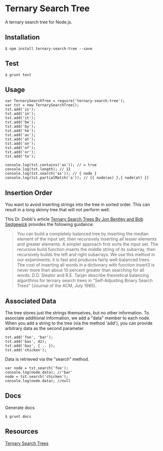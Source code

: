# Ternary Search Tree

A ternary search tree for Node.js.

## Installation
```shell
$ npm install ternary-search-tree --save
```

## Test
```shell
$ grunt test
```

## Usage
```
var TernarySearchTree = require('ternary-search-tree');
var tst = new TernarySearchTree();
tst.add('is');
tst.add('in');
tst.add('it');
tst.add('be');
tst.add('by');
tst.add('he');
tst.add('as');
tst.add('at');
tst.add('on');
tst.add('of');
tst.add('or');
tst.add('to');

console.log(tst.contains('as')); // = true
console.log(tst.length); // 12
console.log(tst.search('as')); // { node }
console.log(tst.partialMatch('a')); // [{ node(as) },{ node(at) }]
```

## Insertion Order

You want to avoid inserting strings into the tree in sorted order.
This can result in a long skinny tree that will not perform well.

This Dr. Dobb's article [Ternary Search Trees By Jon Bentley and Bob Sedgewick](http://www.drdobbs.com/database/ternary-search-trees/184410528?pgno=1)
provides the following guidance:

> You can build a completely balanced tree by inserting the median element of the input set, then recursively inserting all lesser elements and greater elements.
> A simpler approach first sorts the input set.
> The recursive build function inserts the middle string of its subarray, then recursively builds the left and right subarrays.
> We use this method in our experiments; it is fast and produces fairly well-balanced trees.
> The cost of inserting all words in a dictionary with function insert3 is never more than about 10 percent greater than searching for all words.
> D.D. Sleator and R.E. Tarjan describe theoretical balancing algorithms for ternary search trees in "Self-Adjusting Binary Search Trees" (Journal of the ACM, July 1985).


## Associated Data

The tree stores just the strings themselves, but no other information.
To associate additional information, we add a "data" member to each node.
When you add a string to the tree (via the method 'add'), you can provide arbitrary data as the second parameter.

```
tst.add('foo', 'bar');
tst.add('bas', 42);
tst.add('baz', { .. });
tst.add('chicken');
```

Data is retrieved via the "search" method.

```
var node = tst.search('foo');
console.log(node.data); //'bar'
node = tst.search('chicken');
console.log(node.data); //null
```

## Docs

Generate docs

```shell
$ grunt docs
```

## Resources
[Ternary Search Trees](http://www.drdobbs.com/database/ternary-search-trees/184410528?pgno=1)
